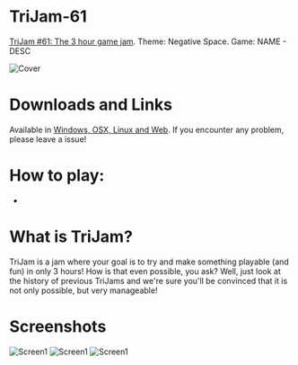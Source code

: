 # TriJam-61
[TriJam #61: The 3 hour game jam](https://itch.io/jam/trijam-61). Theme: Negative Space. Game: NAME - DESC

![Cover](Screenshots/Cover1.jpg)

# Downloads and Links
Available in [Windows, OSX, Linux and Web](https://teamon.itch.io/13-legs). If you encounter any problem, please leave a issue! 

# How to play:
 * 

# What is TriJam?
TriJam is a jam where your goal is to try and make something playable (and fun) in only 3 hours! How is that even possible, you ask? Well, just look at the history of previous TriJams and we're sure you'll be convinced that it is not only possible, but very manageable!

# Screenshots
![Screen1](Screenshots/1.jpg)
![Screen1](Screenshots/2.jpg)
![Screen1](Screenshots/3.jpg)
